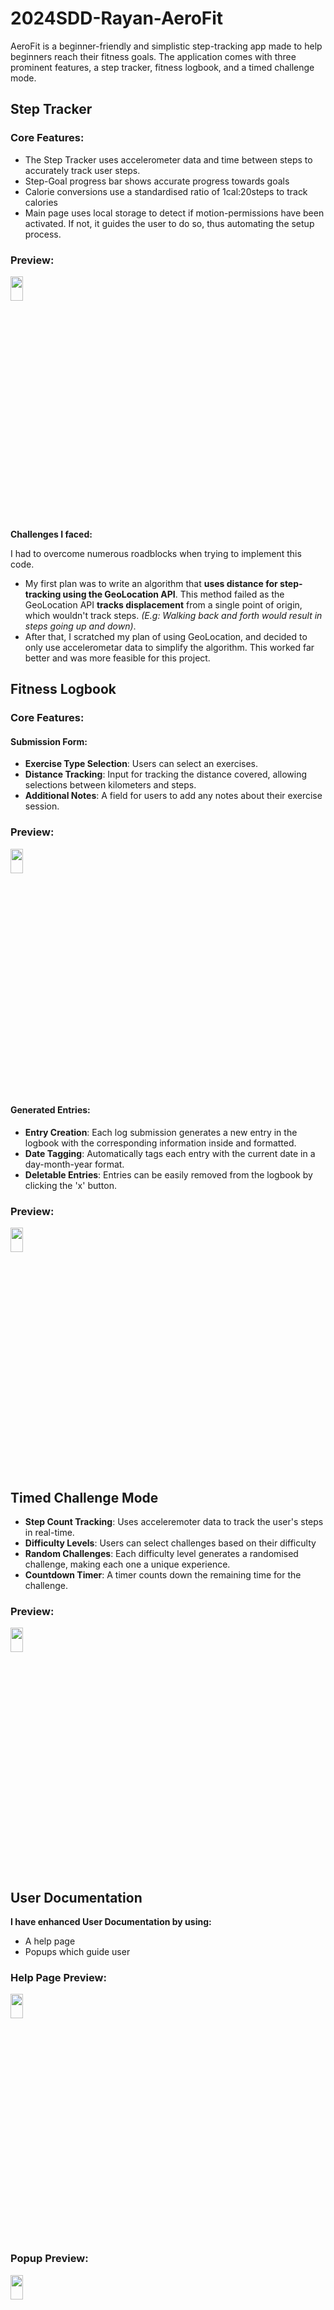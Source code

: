 # 2024SDD-Rayan-AeroFit 
AeroFit is a beginner-friendly and simplistic step-tracking app made to help beginners reach their fitness goals. The application comes with three prominent features, a step tracker, fitness logbook, and a timed challenge mode. 

## Step Tracker 
### Core Features: 
- The Step Tracker uses accelerometer data and time between steps to accurately track user steps.
- Step-Goal progress bar shows accurate progress towards goals
- Calorie conversions use a standardised ratio of 1cal:20steps to track calories
- Main page uses local storage to detect if motion-permissions have been activated. If not, it guides the user to do so, thus automating the setup process.

### Preview:


<img src="https://i.ibb.co/3kPQgZM/RPReplay-Final1709196170.gif" width="20%" height="10%">



**Challenges I faced:**

I had to overcome numerous roadblocks when trying to implement this code. 
- My first plan was to write an algorithm that **uses distance for step-tracking using the GeoLocation API**. This method failed as the GeoLocation API **tracks displacement** from a single point of origin, which wouldn't track steps. _(E.g: Walking back and forth would result in steps going up and down)_.
- After that, I scratched my plan of using GeoLocation, and decided to only use accelerometar data to simplify the algorithm. This worked far better and was more feasible for this project.

## Fitness Logbook
### Core Features:

#### Submission Form:
- **Exercise Type Selection**: Users can select an exercises.
- **Distance Tracking**: Input for tracking the distance covered, allowing selections between kilometers and steps.
- **Additional Notes**: A field for users to add any notes about their exercise session.

### Preview:

<img src="https://i.ibb.co/rbKcjmZ/logbooktutorial.gif" width="20%" height="10%">


#### Generated Entries:
- **Entry Creation**: Each log submission generates a new entry in the logbook with the corresponding information inside and formatted.
- **Date Tagging**: Automatically tags each entry with the current date in a day-month-year format.
- **Deletable Entries**: Entries can be easily removed from the logbook by clicking the 'x' button.

### Preview:

<img src="https://i.ibb.co/G37TWZY/Screenshot-2024-02-29-at-8-18-09-pm.png" width="20%" height="10%">

## Timed Challenge Mode
- **Step Count Tracking**: Uses acceleremoter data to track the user's steps in real-time.
- **Difficulty Levels**: Users can select challenges based on their difficulty
- **Random Challenges**: Each difficulty level generates a randomised challenge, making each one a unique experience.
- **Countdown Timer**: A timer counts down the remaining time for the challenge.

### Preview:

<img src="https://i.ibb.co/mtnLs3h/RPReplay-Final1709198872.gif" width="20%" height="10%">


## User Documentation

**I have enhanced User Documentation by using:**
- A help page
- Popups which guide user

### Help Page Preview: 

<img src="https://i.ibb.co/fNJJNXt/helppage.gif" width="20%" height="10%">

### Popup Preview: 

<img src="https://i.ibb.co/r4kcwLh/popup.gif" width="20%" height="10%">





## Error Prevention

I have ensured multiple errors are avoided. Here are a few examples:

### Invalid Input Prevention:

<img src="https://i.ibb.co/DD3RjcB/error1.gif" width="20%" height="10%">

<img src="https://i.ibb.co/fMZWMSx/error2.gif" width="20%" height="10%">

### NaN Error Prevention
- If goal values are invalid, they are detected and defaulted to zero.
```javascript
stepCount = parseInt(localStorage.getItem('stepCount')) || 0;
```






### Progress Bar Overstretching Prevention:
```javascript
 if (progressPercentage > 100) {
            progressPercentage = 100;}
```


# Developer Notes:
This app was created by me for my Year 12 Software Design & Development Major Project. It was created with HTML and Javascript and makes use of multiple API's.
